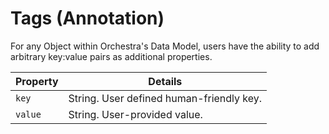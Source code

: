 # Tags (Annotation)

For any Object within Orchestra's Data Model, users have the ability to add arbitrary key:value pairs as additional properties.

| Property | Details                                   |
| -------- | ----------------------------------------- |
| `key`    | String.  User defined human-friendly key. |
| `value`  | String.  User-provided value.             |
